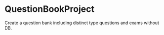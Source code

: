 # QuestionBookProject
Create a question bank including distinct type questions and exams without DB.
